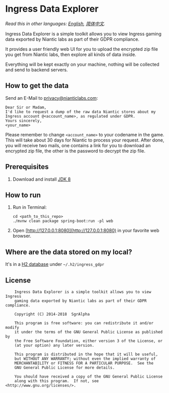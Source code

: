 # Ingress Data Explorer

*Read this in other languages: [English](README.md), [简体中文](README.zh-cn.md).*

Ingress Data Explorer is a simple toolkit allows you to view Ingress gaming data exported by Niantic labs as part of their GDPR compliance.

It provides a user friendly web UI for you to upload the encrypted zip file you get from Niantic labs, then explore all kinds of data inside.

Everything will be kept exactly on your machine, nothing will be collected and send to backend servers.

## How to get the data
Send an E-Mail to [privacy@nianticlabs.com](mailto:privacy@nianticlabs.com):
```
Dear Sir or Madam,
I'd like to request a dump of the raw data Niantic stores about my Ingress account @<account_name>, as regulated under GDPR.
Yours sincerely,
<your_name>
```
Please remember to change `<account_name>` to your codename in the game.
This will take about 30 days for Niantic to process your request. After done, you will receive two mails, one contains a link for you to download an encrypted zip file, the other is the password to decrypt the zip file.

## Prerequisites
1. Download and install [JDK 8](https://www.oracle.com/technetwork/java/javase/downloads/index.html#JDK8)

## How to run
1. Run in Terminal:
    ```$bash
    cd <path_to_this_repo>
    ./mvnw clean package spring-boot:run -pl web
    ```
2. Open [http://127.0.0.1:8080](http://127.0.0.1:8080) in your favorite web browser. 

## Where are the data stored on my local?
It's in a [H2 database](http://www.h2database.com) under ```~/.h2/ingress_gdpr```

## License

```
    Ingress Data Explorer is a simple toolkit allows you to view Ingress
    gaming data exported by Niantic labs as part of their GDPR compliance.

    Copyright (C) 2014-2018  SgrAlpha

    This program is free software: you can redistribute it and/or modify
    it under the terms of the GNU General Public License as published by
    the Free Software Foundation, either version 3 of the License, or
    (at your option) any later version.

    This program is distributed in the hope that it will be useful,
    but WITHOUT ANY WARRANTY; without even the implied warranty of
    MERCHANTABILITY or FITNESS FOR A PARTICULAR PURPOSE.  See the
    GNU General Public License for more details.

    You should have received a copy of the GNU General Public License
    along with this program.  If not, see <http://www.gnu.org/licenses/>.
```